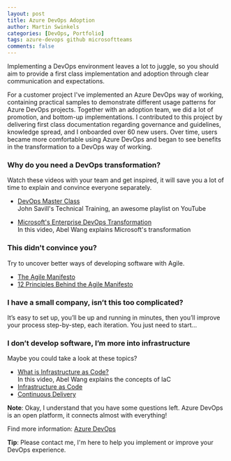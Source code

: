 ```yaml
---
layout: post
title: Azure DevOps Adoption
author: Martin Swinkels
categories: [DevOps, Portfolio]
tags: azure-devops github microsoftteams
comments: false
---
```


Implementing a DevOps environment leaves a lot to juggle, so you should aim to provide a first class implementation and adoption through clear communication and expectations.

For a customer project I've implemented an Azure DevOps way of working, containing practical samples to demonstrate different usage patterns for Azure DevOps projects. Together with an adoption team, we did a lot of promotion, and bottom-up implementations. I contributed to this project by delivering first class documentation regarding governance and guidelines, knowledge spread, and I onboarded over 60 new users. Over time, users became more comfortable using Azure DevOps and began to see benefits in the transformation to a DevOps way of working.

### Why do you need a DevOps transformation?

Watch these videos with your team and get inspired, it will save you a lot of time to explain and convince everyone separately.

- [DevOps Master Class](https://www.youtube.com/playlist?list=PLlVtbbG169nFr8RzQ4GIxUEznpNR53ERq)  
  John Savill's Technical Training, an awesome playlist on YouTube

- [Microsoft's Enterprise DevOps Transformation](https://www.youtube.com/watch?v=WhRRGUmwoq4)  
  In this video, Abel Wang explains Microsoft's transformation

### This didn't convince you?

Try to uncover better ways of developing software with Agile.  

- [The Agile Manifesto](https://www.agilealliance.org/agile101/the-agile-manifesto/)
- [12 Principles Behind the Agile Manifesto](https://www.agilealliance.org/agile101/12-principles-behind-the-agile-manifesto/)

### I have a small company, isn’t this too complicated?

It’s easy to set up, you’ll be up and running in minutes, then you’ll improve your process step-by-step, each iteration. You just need to start…

### I don’t develop software, I’m more into infrastructure

Maybe you could take a look at these topics?

- [What is Infrastructure as Code?](https://www.youtube.com/watch?v=uETq8KKVUFY)  
  In this video, Abel Wang explains the concepts of IaC
- [Infrastructure as Code](https://docs.microsoft.com/en-us/devops/deliver/what-is-infrastructure-as-code)
- [Continuous Delivery](https://docs.microsoft.com/en-us/devops/deliver/what-is-continuous-delivery)

<div class="note">
  <p><strong>Note</strong>: Okay, I understand that you have some questions left. Azure DevOps is an open platform, it connects almost with everything!</p>
  <p>Find more information: <a href="https://azure.microsoft.com/en-us/products/devops/#overview" target="_blanc">Azure DevOps</a></p>
</div>

<div class="tip">
  <p><strong>Tip</strong>: Please contact me, I'm here to help you implement or improve your DevOps experience.</p>
</div>
